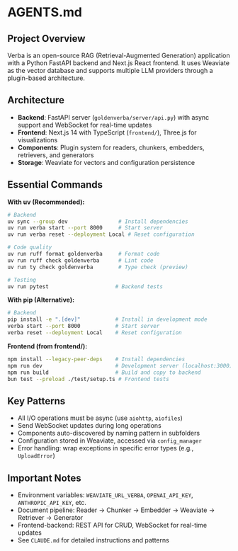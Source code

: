 # AGENTS.md

## Project Overview
Verba is an open-source RAG (Retrieval-Augmented Generation) application with a Python FastAPI backend and Next.js React frontend.
It uses Weaviate as the vector database and supports multiple LLM providers through a plugin-based architecture.

## Architecture
- **Backend**: FastAPI server (`goldenverba/server/api.py`) with async support and WebSocket for real-time updates
- **Frontend**: Next.js 14 with TypeScript (`frontend/`), Three.js for visualizations
- **Components**: Plugin system for readers, chunkers, embedders, retrievers, and generators
- **Storage**: Weaviate for vectors and configuration persistence

## Essential Commands

**With uv (Recommended):**
```bash
# Backend
uv sync --group dev                # Install dependencies
uv run verba start --port 8000     # Start server
uv run verba reset --deployment Local # Reset configuration

# Code quality
uv run ruff format goldenverba     # Format code
uv run ruff check goldenverba      # Lint code
uv run ty check goldenverba        # Type check (preview)

# Testing
uv run pytest                     # Backend tests
```

**With pip (Alternative):**
```bash
# Backend
pip install -e ".[dev]"           # Install in development mode
verba start --port 8000           # Start server
verba reset --deployment Local    # Reset configuration
```

**Frontend (from frontend/):**
```bash
npm install --legacy-peer-deps    # Install dependencies
npm run dev                       # Development server (localhost:3000)
npm run build                     # Build and copy to backend
bun test --preload ./test/setup.ts # Frontend tests
```

## Key Patterns
- All I/O operations must be async (use `aiohttp`, `aiofiles`)
- Send WebSocket updates during long operations
- Components auto-discovered by naming pattern in subfolders
- Configuration stored in Weaviate, accessed via `config_manager`
- Error handling: wrap exceptions in specific error types (e.g., `UploadError`)

## Important Notes
- Environment variables: `WEAVIATE_URL_VERBA`, `OPENAI_API_KEY`, `ANTHROPIC_API_KEY`, etc.
- Document pipeline: Reader → Chunker → Embedder → Weaviate → Retriever → Generator
- Frontend-backend: REST API for CRUD, WebSocket for real-time updates
- See `CLAUDE.md` for detailed instructions and patterns

